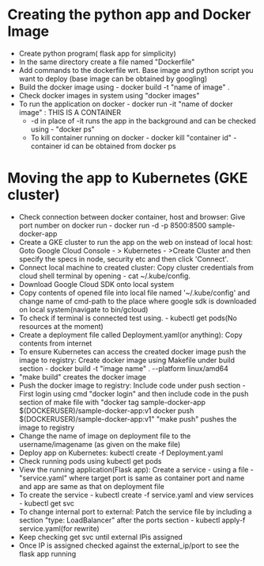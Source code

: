 # Creating the python app and Docker Image	
	
- Create python program( flask app for simplicity)
- In the same directory create a file named "Dockerfile"
- Add commands to the dockerfile wrt. Base image and python script you want to deploy (base image can be obtained by googling)
- Build the docker image using - docker build -t "name of image" .
- Check docker images in system using "docker images"
- To run the application on docker - docker run -it "name of docker image" : THIS IS A CONTAINER
	- -d in place of -it runs the app in the background and can be checked using  - "docker ps"
	- To kill container running on docker - docker kill "container id" - container id can be obtained from docker ps

# Moving the app to Kubernetes (GKE cluster)

- Check connection between docker container, host and browser: Give port number on docker run - docker run -d -p 8500:8500 sample-docker-app
- Create a GKE cluster to run the app on the web on instead of local host: Goto Google Cloud Console - > Kubernetes - >Create Cluster and then specify the specs in node, security etc and then click 'Connect'.
- Connect local machine to created cluster: Copy cluster credentials from cloud shell terminal by opening - cat ~/.kube/config.
- Download Google Cloud SDK onto local system
- Copy contents of opened file into local file named '~/.kube/config' and change name of cmd-path to the place where google sdk is downloaded on local system(navigate to bin/gcloud)
- To check if terminal is connected test using. - kubectl get pods(No resources at the moment)
- Create a deployment file called Deployment.yaml(or anything): Copy contents from internet
- To ensure Kubernetes can access the created docker image push the image to registry: Create docker image using Makefile under build section -  docker build -t "image name" .  --platform linux/amd64
- "make build" creates the docker image
- Push the docker image to registry: Include code under push section - First login using cmd "docker login" and then include code in the push section of make file with 
	"docker tag sample-docker-app $(DOCKERUSER)/sample-docker-app:v1
	 docker push $(DOCKERUSER)/sample-docker-app:v1"
	"make push" pushes the image to registry
- Change the name of image on deployment file to the username/imagename (as given on the make file)
- Deploy app on Kubernetes: kubectl create -f Deployment.yaml 
- Check running pods using kubectl get pods
- View the running application(Flask app): Create a service - using a file - "service.yaml" where target port is same as container port and name and app are same as that on deployment file
- To create the service - kubectl create -f service.yaml and view services - kubectl get svc
- To change internal port to external: Patch the service file by including a section "type: LoadBalancer" after the ports section - kubectl apply-f service.yaml(for rewrite)
- Keep checking get svc until external IPis assigned
- Once IP is assigned checked against the external_ip/port to see the flask app running

	
	
	
	
	
	
